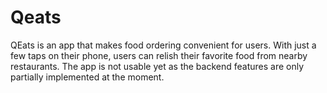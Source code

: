 # Qeats
QEats is an app that makes food ordering convenient for  users. With just a few taps on their phone, users can relish their favorite food from nearby restaurants.   The app is not usable yet as the backend features are only partially implemented at the moment.
